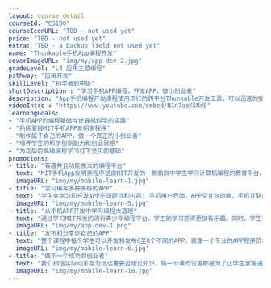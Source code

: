 ```yaml
---
layout: course_detail
courseId: "CS180"
courseIconURL: "TBD - not used yet"
price: "TBD - not used yet"
extra: "TBD - a backup field not used yet"
name: "Thunkable手机App编程开发"
coverImageURL: "img/my/app-dev-2.jpg"
gradeLevel: "L4 应用主题编程"
pathway: "应用开发"
skillLevel: "初学者到中级"
shortDescription : "学习手机APP编程，开发APP，做小创业者"
description: "App手机编程开发课程使用流行的跨平台Thunkable开发工具，可以迅速的完成App的设计与实现，在完成编程学习的同时，把自己的创业想法变成现实。"
videoIntro : "https://www.youtube.com/embed/N1n7abK5Nd0"
learningGoals:
- "手机APP的编程基础与计算机科学的实践"
- "熟练掌握MIT手机APP发明家程序"
- "制作属于自己的APP，做一个真正的小创业者"
- "培养学生的科学创新能力和创业思想"
- "为之后的高级编程学习打下坚实的基础"
promotions:
- title: "有趣并且功能强大的编程平台"
  text: "MIT手机App发明家程序是由MIT开发的一款面向中学生学习计算机编程的教育平台。它把手机APP编程所需的复杂代码转换成为图形化的编程单元，使学生可以很快的开发出功能强大的自己的APP。"
  imageURL: "img/my/mobile-learn-1.jpg"
- title: "学习编写多种多样的APP"
  text: "学生会学习和开发APP不同题目和内容: 手机用户界面，APP交互与动画，手机互联网的编程，手机服务器通讯，微信聊天程序，手机传感器的应用，手机游戏的开发。"
  imageURL: "img/my/mobile-learn-5.jpg"
- title: "从手机APP开发中学习编程大道理"
  text: "通过学习MIT开发的流行青少年编程平台，学生的学习变得更加有乐趣。同时，学生可以很直接的接触和了解到计算机编程中使用的核心概念，为下一步学习真正的编程打下坚实的基础。"
  imageURL: "img/my/app-dev-1.png"
- title: "发布和分享你自己的APP"
  text: "整个课程中每个学生可以开发和发布6至8个不同的APP。就像一个专业的APP程序员和创业者，你会把自己的APP发布到谷歌的APP商店，让全世界的人通过互联网下载你的APP。"
  imageURL: "img/my/mobile-learn-6.jpg"
- title: "做下一个成功的创业者"
  text: "我们相信实际动手能力远远重要过理论知识。每一节课的设置都是为了让学生掌握通过编程解决具体实际问题的方法。同时，我们会给学生灌输科技创新创业的知识，让学生学习到如何把一个想法通过努力变为现实。"
  imageURL: "img/my/mobile-learn-10.jpg"
---
```

